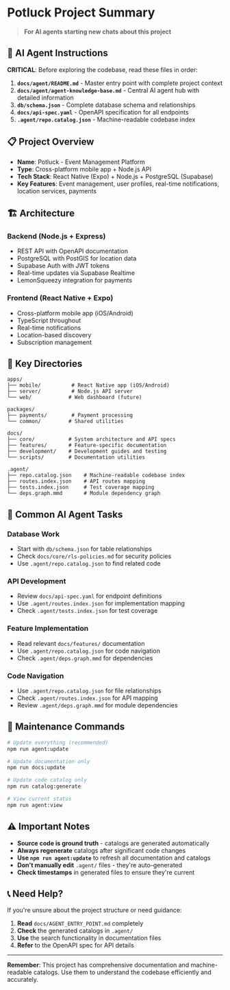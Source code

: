 # Potluck Project Summary

> **For AI agents starting new chats about this project**

## 🤖 AI Agent Instructions

**CRITICAL**: Before exploring the codebase, read these files in order:

1. **`docs/agent/README.md`** - Master entry point with complete project context
2. **`docs/agent/agent-knowledge-base.md`** - Central AI agent hub with detailed information
3. **`db/schema.json`** - Complete database schema and relationships
4. **`docs/api-spec.yaml`** - OpenAPI specification for all endpoints
5. **`.agent/repo.catalog.json`** - Machine-readable codebase index

## 📋 Project Overview

- **Name**: Potluck - Event Management Platform
- **Type**: Cross-platform mobile app + Node.js API
- **Tech Stack**: React Native (Expo) + Node.js + PostgreSQL (Supabase)
- **Key Features**: Event management, user profiles, real-time notifications, location services, payments

## 🏗️ Architecture

### Backend (Node.js + Express)
- REST API with OpenAPI documentation
- PostgreSQL with PostGIS for location data
- Supabase Auth with JWT tokens
- Real-time updates via Supabase Realtime
- LemonSqueezy integration for payments

### Frontend (React Native + Expo)
- Cross-platform mobile app (iOS/Android)
- TypeScript throughout
- Real-time notifications
- Location-based discovery
- Subscription management

## 📁 Key Directories

```
apps/
├── mobile/          # React Native app (iOS/Android)
├── server/          # Node.js API server
└── web/            # Web dashboard (future)

packages/
├── payments/        # Payment processing
└── common/         # Shared utilities

docs/
├── core/           # System architecture and API specs
├── features/       # Feature-specific documentation
├── development/    # Development guides and testing
└── scripts/        # Documentation utilities

.agent/
├── repo.catalog.json    # Machine-readable codebase index
├── routes.index.json    # API routes mapping
├── tests.index.json     # Test coverage mapping
└── deps.graph.mmd       # Module dependency graph
```

## 🎯 Common AI Agent Tasks

### Database Work
- Start with `db/schema.json` for table relationships
- Check `docs/core/rls-policies.md` for security policies
- Use `.agent/repo.catalog.json` to find related code

### API Development
- Review `docs/api-spec.yaml` for endpoint definitions
- Use `.agent/routes.index.json` for implementation mapping
- Check `.agent/tests.index.json` for test coverage

### Feature Implementation
- Read relevant `docs/features/` documentation
- Use `.agent/repo.catalog.json` for code navigation
- Check `.agent/deps.graph.mmd` for dependencies

### Code Navigation
- Use `.agent/repo.catalog.json` for file relationships
- Check `.agent/routes.index.json` for API mapping
- Review `.agent/deps.graph.mmd` for module dependencies

## 🔧 Maintenance Commands

```bash
# Update everything (recommended)
npm run agent:update

# Update documentation only
npm run docs:update

# Update code catalog only
npm run catalog:generate

# View current status
npm run agent:view
```

## ⚠️ Important Notes

- **Source code is ground truth** - catalogs are generated automatically
- **Always regenerate** catalogs after significant code changes
- **Use `npm run agent:update`** to refresh all documentation and catalogs
- **Don't manually edit** `.agent/` files - they're auto-generated
- **Check timestamps** in generated files to ensure they're current

## 📞 Need Help?

If you're unsure about the project structure or need guidance:
1. **Read** `docs/AGENT_ENTRY_POINT.md` completely
2. **Check** the generated catalogs in `.agent/`
3. **Use** the search functionality in documentation files
4. **Refer** to the OpenAPI spec for API details

---

**Remember**: This project has comprehensive documentation and machine-readable catalogs. Use them to understand the codebase efficiently and accurately.
